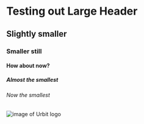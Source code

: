 # Testing out Large Header
## Slightly smaller
### Smaller still
#### How about now?
##### Almost the smallest
###### Now the smallest

![image of Urbit logo](https://upload.wikimedia.org/wikipedia/commons/thumb/f/fe/Urbit_Logo.svg/1200px-Urbit_Logo.svg.png)

